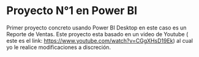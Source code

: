 # Proyecto N°1 en Power BI
Primer proyecto concreto usando Power BI Desktop en este caso es un Reporte de Ventas.
Este proyecto esta basado en un video de Youtube ( este es el link: https://www.youtube.com/watch?v=CGgXHsD19Ek) al cual yo le realice modificaciones a discreción.
